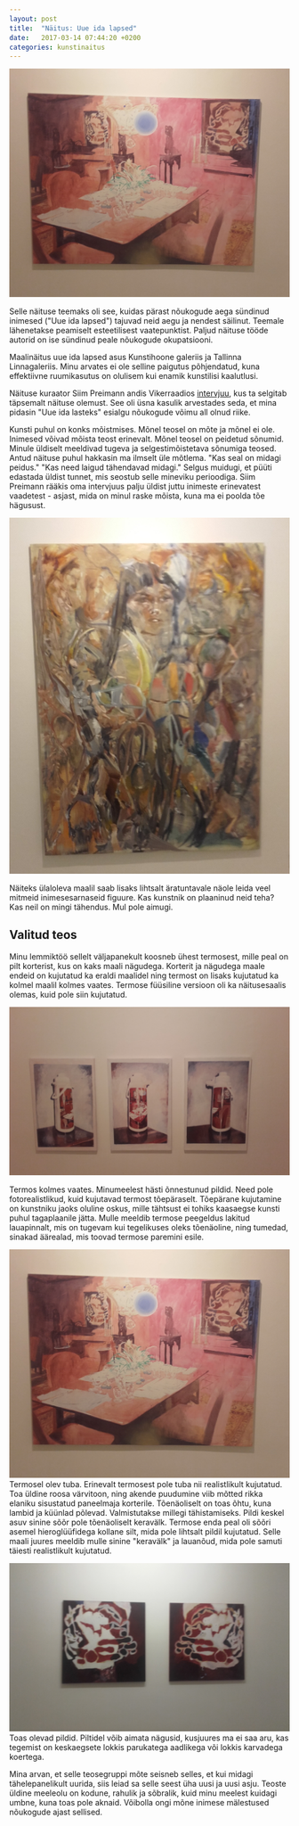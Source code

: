 ```yaml
---
layout: post
title:  "Näitus: Uue ida lapsed"
date:   2017-03-14 07:44:20 +0200
categories: kunstinaitus
---
```


![Sissejuhatav pilt](/images/uue-ida-lapsed/tuba.png)

Selle näituse teemaks oli see, kuidas pärast nõukogude aega sündinud inimesed ("Uue ida lapsed") tajuvad neid aegu ja nendest säilinut. Teemale lähenetakse peamiselt esteetilisest vaatepunktist. Paljud näituse tööde autorid on ise sündinud peale nõukogude okupatsiooni.

Maalinäitus uue ida lapsed asus Kunstihoone galeriis ja Tallinna Linnagaleriis. Minu arvates ei ole selline paigutus põhjendatud, kuna effektiivne ruumikasutus on olulisem kui enamik kunstilisi kaalutlusi.

Näituse kuraator Siim Preimann andis Vikerraadios [intervjuu][intervjuu], kus ta selgitab täpsemalt näituse olemust. See oli üsna kasulik arvestades seda, et mina pidasin "Uue ida lasteks" esialgu nõukogude võimu all olnud riike.

Kunsti puhul on konks mõistmises. Mõnel teosel on mõte ja mõnel ei ole. Inimesed võivad mõista teost erinevalt. Mõnel teosel on peidetud sõnumid. Minule üldiselt meeldivad tugeva ja selgestimõistetava sõnumiga teosed. Antud näituse puhul hakkasin ma ilmselt üle mõtlema. "Kas seal on midagi peidus." "Kas need laigud tähendavad midagi." Selgus muidugi, et püüti edastada üldist tunnet, mis seostub selle mineviku perioodiga. Siim Preimann rääkis oma intervjuus palju üldist juttu inimeste erinevatest vaadetest - asjast, mida on minul raske mõista, kuna ma ei poolda tõe hägusust.

![Korvad](/images/uue-ida-lapsed/korvad.jpg)

Näiteks ülaloleva maalil saab lisaks lihtsalt äratuntavale näole leida veel mitmeid inimesesarnaseid figuure. Kas kunstnik on plaaninud neid teha? Kas neil on mingi tähendus. Mul pole aimugi.

## Valitud teos

Minu lemmiktöö sellelt väljapanekult koosneb ühest termosest, mille peal on pilt korterist, kus on kaks maali nägudega. Korterit ja nägudega maale endeid on kujutatud ka eraldi maalidel ning termost on lisaks kujutatud ka kolmel maalil kolmes vaates. Termose füüsiline versioon oli ka näitusesaalis olemas, kuid pole siin kujutatud.

![3 kannu](/images/uue-ida-lapsed/3-kannu.jpg)

Termos kolmes vaates. Minumeelest hästi õnnestunud pildid. Need pole fotorealistlikud, kuid kujutavad termost tõepäraselt. Tõepärane kujutamine on kunstniku jaoks oluline oskus, mille tähtsust ei tohiks kaasaegse kunsti puhul tagaplaanile jätta. Mulle meeldib termose peegeldus lakitud lauapinnalt, mis on tugevam kui tegelikuses oleks tõenäoline, ning tumedad, sinakad äärealad, mis toovad termose paremini esile.

![Tuba](/images/uue-ida-lapsed/tuba.png)
Termosel olev tuba. Erinevalt termosest pole tuba nii realistlikult kujutatud. Toa üldine roosa värvitoon, ning akende puudumine viib mõtted rikka elaniku sisustatud paneelmaja korterile. Tõenäoliselt on toas õhtu, kuna lambid ja küünlad põlevad. Valmistutakse millegi tähistamiseks. Pildi keskel asuv sinine sõõr pole tõenäoliselt keravälk. Termose enda peal oli sõõri asemel hieroglüüfidega kollane silt, mida pole lihtsalt pildil kujutatud. Selle maali juures meeldib mulle sinine "keravälk" ja lauanõud, mida pole samuti täiesti realistlikult kujutatud.

![Naod](/images/uue-ida-lapsed/naod.jpg)
Toas olevad pildid. Piltidel võib aimata nägusid, kusjuures ma ei saa aru, kas tegemist on keskaegsete lokkis parukatega aadlikega või lokkis karvadega koertega.

Mina arvan, et selle teosegruppi mõte seisneb selles, et kui midagi tähelepanelikult uurida, siis leiad sa selle seest üha uusi ja uusi asju. Teoste üldine meeleolu on kodune, rahulik ja sõbralik, kuid minu meelest kuidagi umbne, kuna toas pole aknaid. Võibolla ongi mõne inimese mälestused nõukogude ajast sellised.


[intervjuu]: http://vikerraadio.err.ee/v/vikerhommik/rubriigid/vikerhommikintervjuud/loigud/74b44251-4cc7-40d6-9044-7eb1eb346d1e/intervjuud-830-siim-preiman-uue-ida-lapsed
